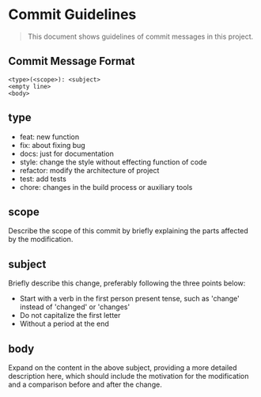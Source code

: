 # Commit Guidelines

> This document shows guidelines of commit messages in this project. 

## Commit Message Format

```
<type>(<scope>): <subject>
<empty line>
<body>
```

## type
- feat: new function
- fix: about fixing bug
- docs: just for documentation
- style: change the style without effecting function of code
- refactor: modify the architecture of project
- test: add tests
- chore: changes in the build process or auxiliary tools

## scope
Describe the scope of this commit by briefly explaining the parts affected by the modification.

## subject
Briefly describe this change, preferably following the three points below:  
- Start with a verb in the first person present tense, such as 'change' instead of 'changed' or 'changes'  
- Do not capitalize the first letter  
- Without a period at the end

## body
Expand on the content in the above subject, providing a more detailed description here, which should include the motivation for the modification and a comparison before and after the change.
